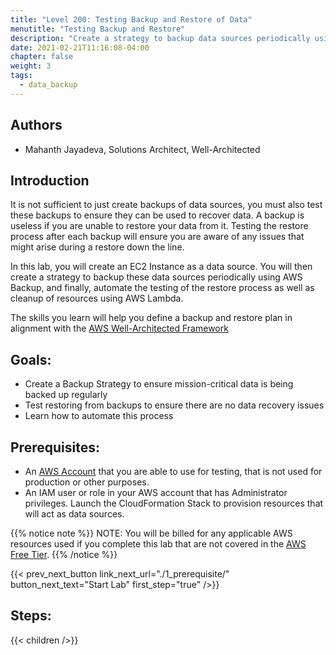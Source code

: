```yaml
---
title: "Level 200: Testing Backup and Restore of Data"
menutitle: "Testing Backup and Restore"
description: "Create a strategy to backup data sources periodically using AWS Backup, and automate the testing of the restore process"
date: 2021-02-21T11:16:08-04:00
chapter: false
weight: 3
tags:
  - data_backup
---
```

## Authors

* Mahanth Jayadeva, Solutions Architect, Well-Architected

## Introduction

It is not sufficient to just create backups of data sources, you must also test these backups to ensure they can be used to recover data. A backup is useless if you are unable to restore your data from it. Testing the restore process after each backup will ensure you are aware of any issues that might arise during a restore down the line.

In this lab, you will create an EC2 Instance as a data source. You will then create a strategy to backup these data sources periodically using AWS Backup, and finally, automate the testing of the restore process as well as cleanup of resources using AWS Lambda.

The skills you learn will help you define a backup and restore plan in alignment with the [AWS Well-Architected Framework](https://aws.amazon.com/architecture/well-architected/)

## Goals:

* Create a Backup Strategy to ensure mission-critical data is being backed up regularly
* Test restoring from backups to ensure there are no data recovery issues
* Learn how to automate this process

## Prerequisites:

* An [AWS Account](https://portal.aws.amazon.com/gp/aws/developer/registration/index.html) that you are able to use for testing, that is not used for production or other purposes.
* An IAM user or role in your AWS account that has Administrator privileges.
Launch the CloudFormation Stack to provision resources that will act as data sources.

{{% notice note %}}
NOTE: You will be billed for any applicable AWS resources used if you complete this lab that are not covered in the [AWS Free Tier](https://aws.amazon.com/free/).
{{% /notice %}}

{{< prev_next_button link_next_url="./1_prerequisite/" button_next_text="Start Lab" first_step="true" />}}


## Steps:
{{< children  />}}
